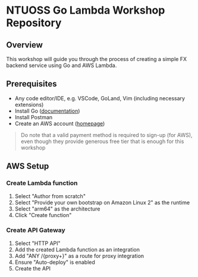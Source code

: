 # NTUOSS Go Lambda Workshop Repository

## Overview

This workshop will guide you through the process of creating a simple FX backend service using Go and AWS Lambda.

## Prerequisites

- Any code editor/IDE, e.g. VSCode, GoLand, Vim (including necessary extensions)
- Install Go ([documentation](https://go.dev/doc/install))
- Install Postman
- Create an AWS account ([homepage](https://aws.amazon.com/console/))

> Do note that a valid payment method is required to sign-up (for AWS), even though they provide generous free tier that is enough for this workshop

## AWS Setup

### Create Lambda function

1. Select "Author from scratch"
1. Select "Provide your own bootstrap on Amazon Linux 2" as the runtime
1. Select "arm64" as the architecture
1. Click "Create function"

### Create API Gateway

1. Select "HTTP API"
1. Add the created Lambda function as an integration
1. Add "ANY /{proxy+}" as a route for proxy integration
1. Ensure "Auto-deploy" is enabled
1. Create the API
